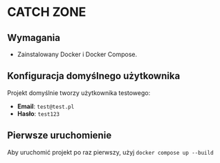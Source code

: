 # CATCH ZONE

## Wymagania
- Zainstalowany Docker i Docker Compose.

## Konfiguracja domyślnego użytkownika
Projekt domyślnie tworzy użytkownika testowego:
- **Email**: `test@test.pl`
- **Hasło**: `test123`

## Pierwsze uruchomienie
Aby uruchomić projekt po raz pierwszy, użyj `docker compose up --build`
